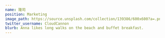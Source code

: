 ```yaml
---
name: 隆司
position: Marketing
image_path: https://source.unsplash.com/collection/139386/600x600?a=.png
twitter_username: CloudCannon
blurb: Anna likes long walks on the beach and buffet breakfast.
---
```

